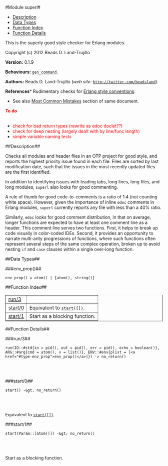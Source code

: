 

#Module superl#
* [Description](#description)
* [Data Types](#types)
* [Function Index](#index)
* [Function Details](#functions)


This is the superly good style checker for Erlang modules.

Copyright (c) 2012 Beads D. Land-Trujillo

__Version:__ 0.1.9

__Behaviours:__ [`gen_command`](d:/workspace/nosh/../pose/doc/gen_command.md).

__Authors:__ Beads D. Land-Trujillo (_web site:_ [`http://twitter.com/beadsland`](http://twitter.com/beadsland)).

__References__* Rudimentary checks for
[
Erlang style conventions](http://www.erlang.se/doc/programming_rules..md#REF11301).
* See also
[
Most Common Mistakes](http://www.erlang.se/doc/programming_rules..md#REF66257) section of same document.


__<font color="red">To do</font>__
<br></br>
* <font color="red">check for bad return types (rewrite as edoc doclet??)</font>
* <font color="red">check for deep nesting (largely dealt with by line/func length)</font>
* <font color="red">simple variable naming tests</font>
<a name="description"></a>

##Description##




Checks all modules and header files in an OTP project for good style,
and reports the highest priority issue found in each file.
Files are sorted by last modification date, such that the issues
in the most recently updated files are the first identified.



In addition to identifying issues with leading tabs, long lines,
long files, and long modules, `superl` also looks for good commenting.



A rule of thumb for good code-to-comments is a ratio of 1:4 (not
counting white space).  However, given the importance of inline `edoc`
comments in Erlang modules, `superl` currently reports any file with
less than a 40% ratio.

Similarly, `edoc` looks for good comment distribution, in that on
average, longer functions are expected to have at least one comment
line as a header.  This comment line serves two functions.  First,
it helps to break up code visually in color-coded IDEs.  Second, it
provides an opportunity to narrate multi-arity progressions of
functions, where such functions often represent several steps of the
same complex operation, broken up to avoid nesting `if` and `case`
clauses within a single over-long function.
<a name="types"></a>

##Data Types##




###<a name="type-env_prop">env_prop()</a>##



	env_prop() = atom() | {atom(), string()}
<a name="index"></a>

##Function Index##


<table width="100%" border="1" cellspacing="0" cellpadding="2" summary="function index"><tr><td valign="top"><a href="#run-3">run/3</a></td><td></td></tr><tr><td valign="top"><a href="#start-0">start/0</a></td><td>Equivalent to <a href="#start-1"><tt>start([])</tt></a>.</td></tr><tr><td valign="top"><a href="#start-1">start/1</a></td><td>Start as a blocking function.</td></tr></table>


<a name="functions"></a>

##Function Details##

<a name="run-3"></a>

###run/3##


	run(IO::#std{in = pid(), out = pid(), err = pid(), echo = boolean()}, ARG::#arg{cmd = atom(), v = list()}, ENV::#env{plist = [<a href="#type-env_prop">env_prop()</a>]}) -> no_return()
<br></br>


<a name="start-0"></a>

###start/0##


	start() -&gt; no_return()
<br></br>


Equivalent to [`start([])`](#start-1).<a name="start-1"></a>

###start/1##


	start(Param::[atom()]) -&gt; no_return()
<br></br>


Start as a blocking function.